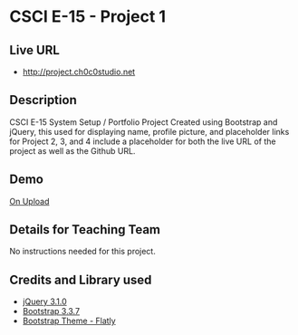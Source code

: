 # CSCI E-15 - Project 1

## Live URL
* http://project.ch0c0studio.net

## Description
CSCI E-15 System Setup / Portfolio Project Created using Bootstrap and jQuery, this used for displaying name, profile picture, and placeholder links for Project 2, 3, and 4 include a placeholder for both the live URL of the project as well as the Github URL.

## Demo
[On Upload](#)

## Details for Teaching Team
No instructions needed for this project.

## Credits and Library used
* [jQuery 3.1.0](http://jquery.com)
* [Bootstrap 3.3.7](http://getbootstrap.com)
* [Bootstrap Theme - Flatly](http://bootswatch.com/flatly)
